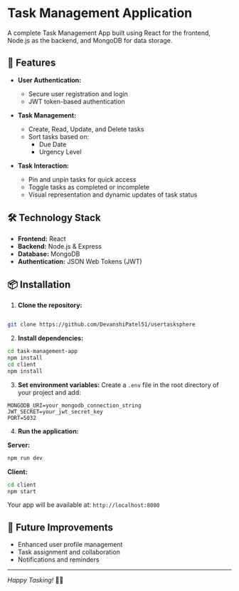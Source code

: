 # Task Management Application

A complete Task Management App built using React for the frontend, Node.js as the backend, and MongoDB for data storage.




## 🚀 Features

- **User Authentication:**
  - Secure user registration and login
  - JWT token-based authentication

- **Task Management:**
  - Create, Read, Update, and Delete tasks
  - Sort tasks based on:
    - Due Date
    - Urgency Level

- **Task Interaction:**
  - Pin and unpin tasks for quick access
  - Toggle tasks as completed or incomplete
  - Visual representation and dynamic updates of task status

## 🛠️ Technology Stack

- **Frontend:** React
- **Backend:** Node.js & Express
- **Database:** MongoDB
- **Authentication:** JSON Web Tokens (JWT)

## 📦 Installation

1. **Clone the repository:**
```bash

git clone https://github.com/DevanshiPatel51/usertasksphere
```

2. **Install dependencies:**
```bash
cd task-management-app
npm install
cd client
npm install
```

3. **Set environment variables:**
Create a `.env` file in the root directory of your project and add:
```env
MONGODB_URI=your_mongodb_connection_string
JWT_SECRET=your_jwt_secret_key
PORT=5032
```

4. **Run the application:**

**Server:**
```bash
npm run dev
```

**Client:**
```bash
cd client
npm start
```

Your app will be available at: `http://localhost:8080`

## 🌱 Future Improvements
- Enhanced user profile management
- Task assignment and collaboration
- Notifications and reminders

---

*Happy Tasking!* 🚀📌

